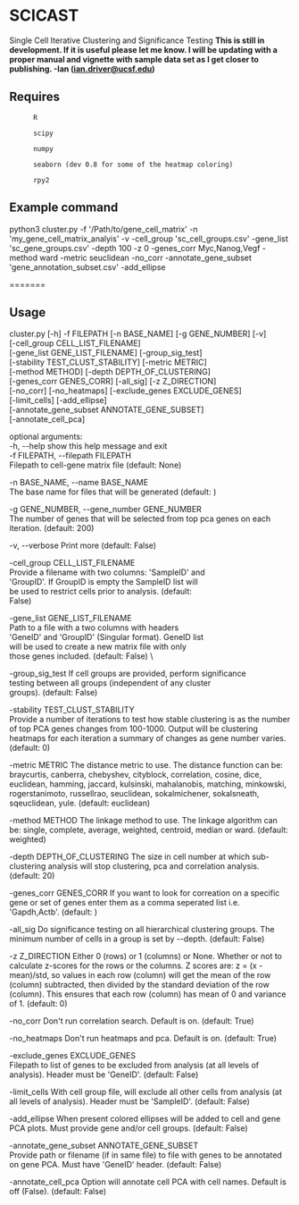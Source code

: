 # SCICAST
Single Cell Iterative Clustering and Significance Testing
**This is still in development. If it is useful please let me know.  I will be updating with a proper manual and vignette with sample data set as I get closer to publishing. -Ian (ian.driver@ucsf.edu)**

Requires
--------
          R 
          
          scipy
          
          numpy
          
          seaborn (dev 0.8 for some of the heatmap coloring)
          
          rpy2
          
  Example command
--------------

python3 cluster.py -f '/Path/to/gene_cell_matrix' -n 'my_gene_cell_matrix_analyis' -v -cell_group 'sc_cell_groups.csv' -gene_list 'sc_gene_groups.csv' -depth 100 -z 0 -genes_corr Myc,Nanog,Vegf -method ward -metric seuclidean -no_corr -annotate_gene_subset 'gene_annotation_subset.csv' -add_ellipse

=======

Usage
-------
cluster.py [-h] -f FILEPATH [-n BASE_NAME] [-g GENE_NUMBER] [-v]                       
                  [-cell_group CELL_LIST_FILENAME]                                                  
                  [-gene_list GENE_LIST_FILENAME] [-group_sig_test]                                     
                  [-stability TEST_CLUST_STABILITY] [-metric METRIC]                                      
                  [-method METHOD] [-depth DEPTH_OF_CLUSTERING]                                     
                  [-genes_corr GENES_CORR] [-all_sig] [-z Z_DIRECTION]                              
                  [-no_corr] [-no_heatmaps] [-exclude_genes EXCLUDE_GENES]                                
                  [-limit_cells] [-add_ellipse]                                                         
                  [-annotate_gene_subset ANNOTATE_GENE_SUBSET]                                            
                  [-annotate_cell_pca]                                                         

optional arguments:                                                                       
  -h, --help            show this help message and exit                                                   
  -f FILEPATH, --filepath FILEPATH                                                            
                        Filepath to cell-gene matrix file (default: None)                                 
                        
  -n BASE_NAME, --name BASE_NAME                                                            
                        The base name for files that will be generated
                        (default: )
                        
  -g GENE_NUMBER, --gene_number GENE_NUMBER                                                         
                        The number of genes that will be selected from top pca
                        genes on each iteration. (default: 200)                                           
                        
  -v, --verbose         Print more (default: False)
  
  -cell_group CELL_LIST_FILENAME                                                         
                        Provide a filename with two columns: 'SampleID' and                               
                        'GroupID'. If GroupID is empty the SampleID list will                           
                        be used to restrict cells prior to analysis. (default:                            
                        False)
                        
  -gene_list GENE_LIST_FILENAME                                                               
                        Path to a file with a two columns with headers                              
                        'GeneID' and 'GroupID' (Singular format). GeneID list                           
                        will be used to create a new matrix file with only                                
                        those genes included. (default: False)                                            \
                        
  -group_sig_test       If cell groups are provided, perform significance                                 
                        testing between all groups (independent of any cluster                        
                        groups). (default: False)                                                         
                        
  -stability TEST_CLUST_STABILITY                                                               
                        Provide a number of iterations to test how stable
                        clustering is as the number of top PCA genes changes
                        from 100-1000. Output will be clustering heatmaps for
                        each iteration a summary of changes as gene number
                        varies. (default: 0)
                        
  -metric METRIC        The distance metric to use. The distance function can
                        be: braycurtis, canberra, chebyshev, cityblock,
                        correlation, cosine, dice, euclidean, hamming,
                        jaccard, kulsinski, mahalanobis, matching, minkowski,
                        rogerstanimoto, russellrao, seuclidean, sokalmichener,
                        sokalsneath, sqeuclidean, yule. (default: euclidean)
                        
  -method METHOD        The linkage method to use. The linkage algorithm can
                        be: single, complete, average, weighted, centroid,
                        median or ward. (default: weighted)
                        
  -depth DEPTH_OF_CLUSTERING
                        The size in cell number at which sub-clustering
                        analysis will stop clustering, pca and correlation
                        analysis. (default: 20)
                        
  -genes_corr GENES_CORR
                        If you want to look for correation on a specific gene
                        or set of genes enter them as a comma seperated list
                        i.e. 'Gapdh,Actb'. (default: )
                        
  -all_sig              Do significance testing on all hierarchical clustering
                        groups. The minimum number of cells in a group is set
                        by --depth. (default: False)
                        
  -z Z_DIRECTION        Either 0 (rows) or 1 (columns) or None. Whether or not
                        to calculate z-scores for the rows or the columns. Z
                        scores are: z = (x - mean)/std, so values in each row
                        (column) will get the mean of the row (column)
                        subtracted, then divided by the standard deviation of
                        the row (column). This ensures that each row (column)
                        has mean of 0 and variance of 1. (default: 0)
                        
  -no_corr              Don't run correlation search. Default is on. (default:
                        True)
                        
  -no_heatmaps          Don't run heatmaps and pca. Default is on. (default:
                        True)
                        
  -exclude_genes EXCLUDE_GENES                                                                        
                        Filepath to list of genes to be excluded from analysis
                        (at all levels of analysis). Header must be 'GeneID'.
                        (default: False)
                        
  -limit_cells          With cell group file, will exclude all other cells
                        from analysis (at all levels of analysis). Header must
                        be 'SampleID'. (default: False)
                        
  -add_ellipse          When present colored ellipses will be added to cell
                        and gene PCA plots. Must provide gene and/or cell
                        groups. (default: False)
                        
  -annotate_gene_subset ANNOTATE_GENE_SUBSET                                                          
                        Provide path or filename (if in same file) to file
                        with genes to be annotated on gene PCA. Must have
                        'GeneID' header. (default: False)
                        
  -annotate_cell_pca    Option will annotate cell PCA with cell names. Default
                        is off (False). (default: False)


